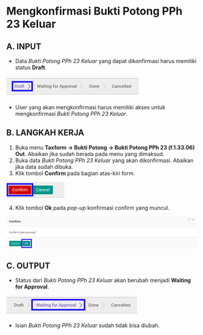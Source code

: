 # Mengkonfirmasi Bukti Potong PPh 23 Keluar

## A. INPUT

* Data *Bukti Potong PPh 23 Keluar* yang dapat dikonfirmasi harus memiliki status **Draft**.

![](../../img/bukpot-pph-23-keluar/status-draft.png)

* User yang akan mengkonfirmasi harus memiliki akses untuk mengkonfirmasi *Bukti Potong PPh 23 Keluar*.

## B. LANGKAH KERJA

1. Buka menu **Taxform -> Bukti Potong -> Bukti Potong PPh 23 (f.1.33.06) Out**. Abaikan jika sudah berada pada menu yang dimaksud.
2. Buka data *Bukti Potong PPh 23 Keluar* yang akan dikonfirmasi. Abaikan jika data sudah dibuka.
3. Klik tombol **Confirm** pada bagian atas-kiri form.

![](../../img/bukpot-pph-23-keluar/tombol-confirm.png)

4. Klik tombol **Ok** pada *pop-up* konfirmasi confirm yang muncul.

![](../../img/bukpot-pph-23-keluar/pop-up-konfirmasi-confirm.png)

## C. OUTPUT

* Status dari *Bukti Potong PPh 23 Keluar* akan berubah menjadi **Waiting for Approval**.

![](../../img/bukpot-pph-23-keluar/status-waiting-for-approval.png)

* Isian *Bukti Potong PPh 23 Keluar* sudah tidak bisa diubah.

